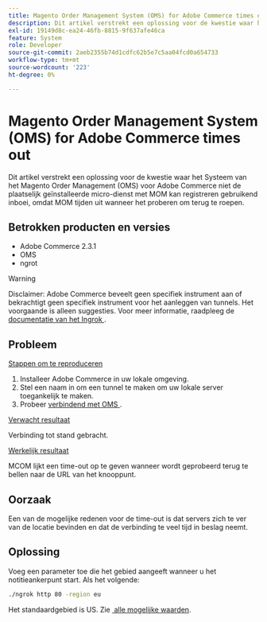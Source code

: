 ```yaml
---
title: Magento Order Management System (OMS) for Adobe Commerce times out
description: Dit artikel verstrekt een oplossing voor de kwestie waar het Systeem van het Magento Order Management (OMS) voor Adobe Commerce niet de plaatselijk geïnstalleerde micro-dienst met MOM kan registreren gebruikend inboei, omdat MOM tijden uit wanneer het proberen om terug te roepen.
exl-id: 19149d8c-ea24-46fb-8815-9f637afe46ca
feature: System
role: Developer
source-git-commit: 2aeb2355b74d1cdfc62b5e7c5aa04fcd0a654733
workflow-type: tm+mt
source-wordcount: '223'
ht-degree: 0%

---
```


# Magento Order Management System (OMS) for Adobe Commerce times out

Dit artikel verstrekt een oplossing voor de kwestie waar het Systeem van het Magento Order Management (OMS) voor Adobe Commerce niet de plaatselijk geïnstalleerde micro-dienst met MOM kan registreren gebruikend inboei, omdat MOM tijden uit wanneer het proberen om terug te roepen.

## Betrokken producten en versies

* Adobe Commerce 2.3.1
* OMS
* ngrot

>[!WARNING]
>
>Disclaimer: Adobe Commerce beveelt geen specifiek instrument aan of bekrachtigt geen specifiek instrument voor het aanleggen van tunnels. Het voorgaande is alleen suggesties. Voor meer informatie, raadpleeg de [&#x200B; documentatie van het Ingrok &#x200B;](https://ngrok.com/docs).

## Probleem

<u> Stappen om te reproduceren </u>

1. Installeer Adobe Commerce in uw lokale omgeving.
1. Stel een naam in om een tunnel te maken om uw lokale server toegankelijk te maken.
1. Probeer [&#x200B; verbindend met OMS &#x200B;](https://commerce-docs.github.io/oms-documentation-archive/integration/connector/setup-tutorial/).

<u> Verwacht resultaat </u>

Verbinding tot stand gebracht.

<u> Werkelijk resultaat </u>

MCOM lijkt een time-out op te geven wanneer wordt geprobeerd terug te bellen naar de URL van het knooppunt.

## Oorzaak

Een van de mogelijke redenen voor de time-out is dat servers zich te ver van de locatie bevinden en dat de verbinding te veel tijd in beslag neemt.

## Oplossing

Voeg een parameter toe die het gebied aangeeft wanneer u het notitieankerpunt start. Als het volgende:

```bash
./ngrok http 80 -region eu
```

Het standaardgebied is US. Zie [&#x200B; alle mogelijke waarden &#x200B;](https://ngrok.com/docs#config_region).
